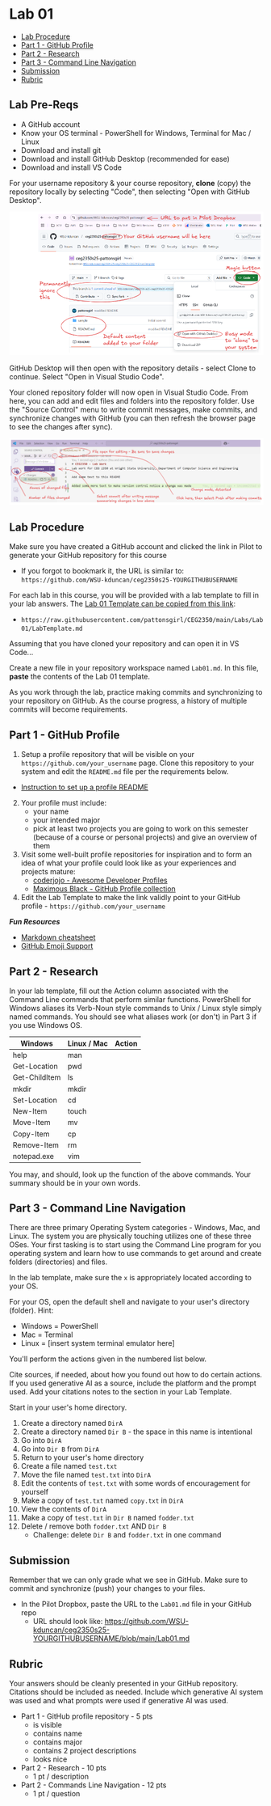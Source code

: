 # Lab 01

- [Lab Procedure](#Lab-Procedure)
- [Part 1 - GitHub Profile](#Part-1---GitHub-Profile)
- [Part 2 - Research](#part-2---research)
- [Part 3 - Command Line Navigation](#part-3---command-line-navigation)
- [Submission](#Submission)
- [Rubric](#Rubric)

## Lab Pre-Reqs

- A GitHub account
- Know your OS terminal - PowerShell for Windows, Terminal for Mac / Linux
- Download and install git
- Download and install GitHub Desktop (recommended for ease)
- Download and install VS Code

For your username repository & your course repository, **clone** (copy) the repository locally by selecting "Code", then selecting "Open with GitHub Desktop".  

![GitHub Notes](imgs/GitHub-MarkedUp.png)

GitHub Desktop will then open with the repository details - select Clone to continue.  Select "Open in Visual Studio Code".

Your cloned repository folder will now open in Visual Studio Code.  From here, you can add and edit files and folders into the repository folder.  Use the "Source Control" menu to write commit messages, make commits, and synchronize changes with GitHub (you can then refresh the browser page to see the changes after sync).

![VSCode Notes](imgs/VSCode-MarkedUp.png)

## Lab Procedure

Make sure you have created a GitHub account and clicked the link in Pilot to generate your GitHub repository for this course
- If you forgot to bookmark it, the URL is similar to:  
`https://github.com/WSU-kduncan/ceg2350s25-YOURGITHUBUSERNAME`

For each lab in this course, you will be provided with a lab template to fill in your lab answers. The [Lab 01 Template can be copied from this link](https://raw.githubusercontent.com/pattonsgirl/CEG2350/main/Labs/Lab01/LabTemplate.md):

- `https://raw.githubusercontent.com/pattonsgirl/CEG2350/main/Labs/Lab01/LabTemplate.md`

Assuming that you have cloned your repository and can open it in VS Code...

Create a new file in your repository workspace named `Lab01.md`.  In this file, **paste** the contents of the Lab 01 template.  

As you work through the lab, practice making commits and synchronizing to your repository on GitHub.  As the course progress, a history of multiple commits will become requirements.

## Part 1 - GitHub Profile

1. Setup a profile repository that will be visible on your `https://github.com/your_username` page. Clone this repository to your system and edit the `README.md` file per the requirements below. 
  - [Instruction to set up a profile README](https://docs.github.com/en/get-started/start-your-journey/setting-up-your-profile#adding-a-profile-readme)
2. Your profile must include: 
   - your name
   - your intended major
   - pick at least two projects you are going to work on this semester (because of a course or personal projects) and give an overview of them
3. Visit some well-built profile repositories for inspiration and to form an idea of what your profile could look like as your experiences and projects mature:
   - [coderjojo - Awesome Developer Profiles](https://github.com/coderjojo/creative-profile-readme)
   - [Maximous Black - GitHub Profile collection](https://github.com/maximousblk/maximousblk)
4. Edit the Lab Template to make the link validly point to your GitHub profile - `https://github.com/your_username`

***Fun Resources***
- [Markdown cheatsheet](https://www.markdownguide.org/cheat-sheet/)
- [GitHub Emoji Support](https://www.webfx.com/tools/emoji-cheat-sheet/)

## Part 2 - Research

In your lab template, fill out the Action column associated with the Command Line commands that perform similar functions.  PowerShell for Windows aliases its Verb-Noun style commands to Unix / Linux style simply named commands.  You should see what aliases work (or don't) in Part 3 if you use Windows OS.

| Windows | Linux / Mac | Action |
| ---     | ---         | ---    |
| help    | man         |        |
| Get-Location | pwd    |        |
| Get-ChildItem | ls    |        |
| mkdir   | mkdir       |        |
| Set-Location | cd     |        |
| New-Item | touch      |        |
| Move-Item | mv        |        |
| Copy-Item | cp        |        |
| Remove-Item | rm      |        |
| notepad.exe | vim     |        |

You may, and should, look up the function of the above commands.  Your summary should be in your own words.

## Part 3 - Command Line Navigation

There are three primary Operating System categories - Windows, Mac, and Linux.  The system you are physically touching utilizes one of these three OSes.  Your first tasking is to start using the Command Line program for you operating system and learn how to use commands to get around and create folders (directories) and files.

In the lab template, make sure the `x` is appropriately located according to your OS.

For your OS, open the default shell and navigate to your user's directory (folder).  Hint:
- Windows = PowerShell
- Mac = Terminal
- Linux = [insert system terminal emulator here]

You'll perform the actions given in the numbered list below.

Cite sources, if needed, about how you found out how to do certain actions.  If you used generative AI as a source, include the platform and the prompt used.  Add your citations notes to the section in your Lab Template.

Start in your user's home directory.

1. Create a directory named `DirA`
2. Create a directory named `Dir B` - the space in this name is intentional
3. Go into `DirA`
4. Go into `Dir B` from `DirA`
5. Return to your user's home directory
6. Create a file named `test.txt`
7. Move the file named `test.txt` into `DirA`
8. Edit the contents of `test.txt` with some words of encouragement for yourself
9. Make a copy of `test.txt` named `copy.txt` in `DirA`
10. View the contents of `DirA`
11. Make a copy of `test.txt` in `Dir B` named `fodder.txt`
12. Delete / remove both `fodder.txt` AND `Dir B`
      - Challenge: delete `Dir B` and `fodder.txt` in one command

## Submission

Remember that we can only grade what we see in GitHub.  Make sure to commit and synchronize (push) your changes to your files.

- In the Pilot Dropbox, paste the URL to the `Lab01.md` file in your GitHub repo
  - URL should look like: https://github.com/WSU-kduncan/ceg2350s25-YOURGITHUBUSERNAME/blob/main/Lab01.md

## Rubric

Your answers should be cleanly presented in your GitHub repository.  Citations should be included as needed.  Include which generative AI system was used and what prompts were used if generative AI was used.

- Part 1 - GitHub profile repository - 5 pts
   - is visible
   - contains name
   - contains major
   - contains 2 project descriptions
   - looks nice
- Part 2 - Research - 10 pts
   - 1 pt / description
- Part 2 - Commands Line Navigation - 12 pts
   - 1 pt / question
